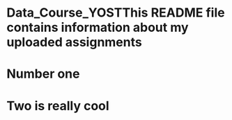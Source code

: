 # Data_Course_YOSTThis README file contains information about my uploaded assignments
# Number one
# Two is really cool